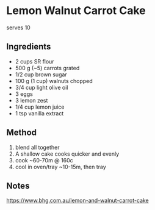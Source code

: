 # Lemon Walnut Carrot Cake

serves 10

## Ingredients

* 2 cups SR flour
* 500 g (~5) carrots grated
* 1/2 cup brown sugar
* 100 g (1 cup) walnuts chopped
* 3/4 cup light olive oil
* 3 eggs
* 3 lemon zest
* 1/4 cup lemon juice
* 1 tsp vanilla extract

## Method

1. blend all together
2. A shallow cake cooks quicker and evenly
3. cook ~60-70m @ 160c
4. cool in oven/tray ~10-15m, then tray

## Notes

https://www.bhg.com.au/lemon-and-walnut-carrot-cake